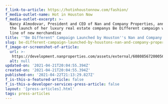 ```yaml
---
f_link-to-article: https://hotinhoustonnow.com/fashion/
f_media-outlet-name: Hot in Houston Now
f_media-outlet-excerpt: >-
  Nancy Almodovar, President and CEO of Nan and Company Properties, announced
  the launch of her luxury real estate companys Be Different campaign with a
  line of new merchandise
title: '"Be Different" Campaign Launched by Houston''s Nan and Company Properties'
slug: be-different-campaign-launched-by-houstons-nan-and-company-properties
f_image-or-screenshot-of-article:
  url: >-
   https://development.nanproperties.com/assets/external/608085672000562b48110b41_screen_shot_2021-04-21_at_9.01.08_AM.png
  alt: null
updated-on: '2021-04-21T20:04:55.394Z'
created-on: '2021-04-21T20:04:55.394Z'
published-on: '2021-04-22T21:13:29.827Z'
f_is-this-a-featured-article: false
f_is-this-a-developer-services-press-article: false
layout: '[press-articles].html'
tags: press-articles
---
```



